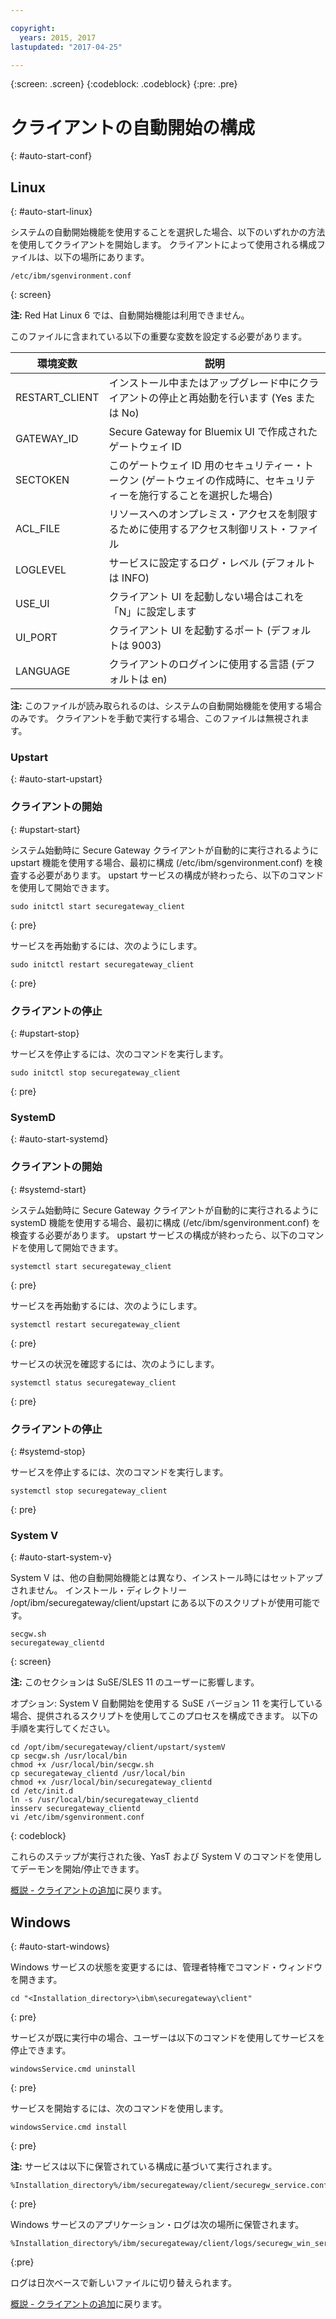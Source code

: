 ```yaml
---

copyright:
  years: 2015, 2017
lastupdated: "2017-04-25"

---
```

{:screen: .screen}
{:codeblock: .codeblock}
{:pre: .pre}

# クライアントの自動開始の構成
{: #auto-start-conf}

## Linux
{: #auto-start-linux}

システムの自動開始機能を使用することを選択した場合、以下のいずれかの方法を使用してクライアントを開始します。  クライアントによって使用される構成ファイルは、以下の場所にあります。

```
/etc/ibm/sgenvironment.conf
```
{: screen}

<b>注:</b> Red Hat Linux 6 では、自動開始機能は利用できません。

このファイルに含まれている以下の重要な変数を設定する必要があります。

| 環境変数 | 説明       |
| ------------- | ----------- |
| RESTART_CLIENT | インストール中またはアップグレード中にクライアントの停止と再始動を行います (Yes または No) |
| GATEWAY_ID | Secure Gateway for Bluemix UI で作成されたゲートウェイ ID |
| SECTOKEN | このゲートウェイ ID 用のセキュリティー・トークン (ゲートウェイの作成時に、セキュリティーを施行することを選択した場合) |
| ACL_FILE | リソースへのオンプレミス・アクセスを制限するために使用するアクセス制御リスト・ファイル |
| LOGLEVEL | サービスに設定するログ・レベル (デフォルトは INFO) |
| USE_UI   | クライアント UI を起動しない場合はこれを「N」に設定します |
| UI_PORT  | クライアント UI を起動するポート (デフォルトは 9003) |
| LANGUAGE | クライアントのログインに使用する言語 (デフォルトは en) |

<b>注:</b> このファイルが読み取られるのは、システムの自動開始機能を使用する場合のみです。  クライアントを手動で実行する場合、このファイルは無視されます。

### Upstart
{: #auto-start-upstart}

### クライアントの開始
{: #upstart-start}

システム始動時に Secure Gateway クライアントが自動的に実行されるように upstart 機能を使用する場合、最初に構成 (/etc/ibm/sgenvironment.conf) を検査する必要があります。  upstart サービスの構成が終わったら、以下のコマンドを使用して開始できます。

```
sudo initctl start securegateway_client
```
{: pre}

サービスを再始動するには、次のようにします。

```
sudo initctl restart securegateway_client
```
{: pre}

### クライアントの停止
{: #upstart-stop}

サービスを停止するには、次のコマンドを実行します。

```
sudo initctl stop securegateway_client
```
{: pre}

### SystemD
{: #auto-start-systemd}


### クライアントの開始
{: #systemd-start}

システム始動時に Secure Gateway クライアントが自動的に実行されるように systemD 機能を使用する場合、最初に構成 (/etc/ibm/sgenvironment.conf) を検査する必要があります。  upstart サービスの構成が終わったら、以下のコマンドを使用して開始できます。

```
systemctl start securegateway_client
```
{: pre}

サービスを再始動するには、次のようにします。

```
systemctl restart securegateway_client
```
{: pre}

サービスの状況を確認するには、次のようにします。

```
systemctl status securegateway_client
```
{: pre}

### クライアントの停止
{: #systemd-stop}

サービスを停止するには、次のコマンドを実行します。

```
systemctl stop securegateway_client
```
{: pre}

### System V
{: #auto-start-system-v}

System V は、他の自動開始機能とは異なり、インストール時にはセットアップされません。 インストール・ディレクトリー /opt/ibm/securegateway/client/upstart にある以下のスクリプトが使用可能です。

```
secgw.sh
securegateway_clientd
```
{: screen}

<b>注:</b> このセクションは SuSE/SLES 11 のユーザーに影響します。

オプション: System V 自動開始を使用する SuSE バージョン 11 を実行している場合、提供されるスクリプトを使用してこのプロセスを構成できます。 以下の手順を実行してください。

```
cd /opt/ibm/securegateway/client/upstart/systemV
cp secgw.sh /usr/local/bin
chmod +x /usr/local/bin/secgw.sh
cp securegateway_clientd /usr/local/bin
chmod +x /usr/local/bin/securegateway_clientd
cd /etc/init.d
ln -s /usr/local/bin/securegateway_clientd
insserv securegateway_clientd
vi /etc/ibm/sgenvironment.conf
```
{: codeblock}

これらのステップが実行された後、YasT および System V のコマンドを使用してデーモンを開始/停止できます。

[概説 - クライアントの追加](/docs/services/SecureGateway?topic=securegateway-add-client)に戻ります。

## Windows
{: #auto-start-windows}

Windows サービスの状態を変更するには、管理者特権でコマンド・ウィンドウを開きます。

```
cd "<Installation_directory>\ibm\securegateway\client"
```
{: pre}

サービスが既に実行中の場合、ユーザーは以下のコマンドを使用してサービスを停止できます。

```
windowsService.cmd uninstall
```
{: pre}

サービスを開始するには、次のコマンドを使用します。

```
windowsService.cmd install
```
{: pre}

<b>注:</b> サービスは以下に保管されている構成に基づいて実行されます。

```
%Installation_directory%/ibm/securegateway/client/securegw_service.config
```
{: pre}

Windows サービスのアプリケーション・ログは次の場所に保管されます。

```
%Installation_directory%/ibm/securegateway/client/logs/securegw_win_service.log
```
{:pre}

 ログは日次ベースで新しいファイルに切り替えられます。

[概説 - クライアントの追加](/docs/services/SecureGateway?topic=securegateway-add-client)に戻ります。
